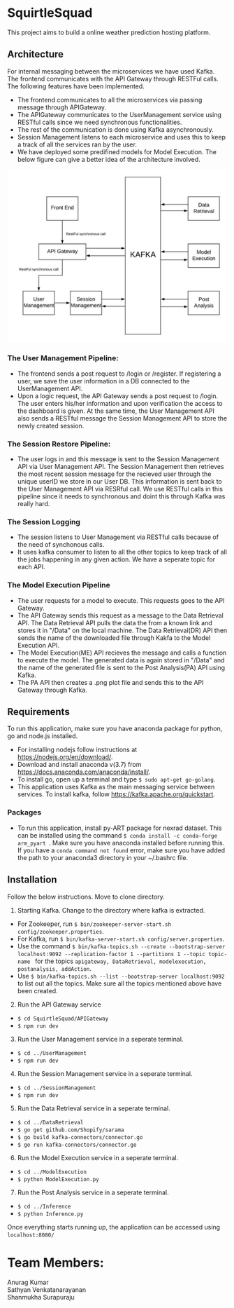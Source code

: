 # SquirtleSquad
This project aims to build a online weather prediction hosting platform.

## Architecture
For internal messaging between the microservices we have used Kafka. The frontend communicates with the API Gateway through RESTFul calls. The following features have been implemented.
- The frontend communicates to all the microservices via passing message through APIGateway.
- The APIGateway communicates to the UserManagement service using RESTful calls since we need synchronous functionalities.
- The rest of the communication is done using Kafka asynchronously. 
- Session Management listens to each microservice and uses this to keep a track of all the services ran by the user.
- We have deployed some predifined models for Model Execution. The below figure can give a better idea of the architecture involved.

![Our Architecture](BlockDiagram.png)

### The User Management Pipeline:
- The frontend sends a post request to /login or /register. If registering a user, we save the user information in a DB connected to the UserManagement API. 
- Upon a logic request, the API Gateway sends a post request to /login. The user enters his/her information and upon verification the access to the dashboard is given. At the same time, the User Management API also sends a RESTful message the Session Management API to store the newly created session.

### The Session Restore Pipeline:
- The user logs in and this message is sent to the Session Management API via User Management API. The Session Management then retrieves the most recent session message for the recieved user through the unique userID we store in our User DB. This information is sent back to the User Management API via RESRful call. We use RESTful calls in this pipeline since it needs to synchronous and doint this through Kafka was really hard.

### The Session Logging 
- The session listens to User Management via RESTful calls because of the need of synchonous calls.
- It uses kafka consumer to listen to all the other topics to keep track of all the jobs happening in any given action. We have a seperate topic for each API. 

### The Model Execution Pipeline
- The user requests for a model to execute. This requests goes to the API Gateway. 
- The API Gateway sends this request as a message to the Data Retrieval API. The Data Retrieval API pulls the data the from a known link and stores it in "/Data" on the local machine. The Data Retrieval(DR) API then sends the name of the downloaded file through Kakfa to the Model Execution API.
- The Model Execution(ME) API recieves the message and calls a function to execute the model. The generated data is again stored in "/Data" and the name of the generated file is sent to the Post Analysis(PA) API using Kafka.
- The PA API then creates a .png plot file and sends this to the API Gateway through Kafka.  

## Requirements
To run this application, make sure you have anaconda package for python, go and node.js installed.
- For installing nodejs follow instructions at https://nodejs.org/en/download/.
- Download and install anaconda v(3.7) from https://docs.anaconda.com/anaconda/install/.
- To install go, open up a terminal and type ```$ sudo apt-get go-golang```.
- This application uses Kafka as the main messaging service between services. To install kafka, follow https://kafka.apache.org/quickstart.

### Packages
- To run this application, install py-ART package for nexrad dataset. This can be installed using the command ```$ conda install -c conda-forge arm_pyart ```. Make sure you have anaconda installed before running this. If you have a ```conda command not found``` error, make sure you have added the path to your anaconda3 directory in your ~/.bashrc file.

## Installation
Follow the below instructions. Move to clone directory.
1. Starting Kafka. Change to the directory where kafka is extracted.
- For Zookeeper, run ```$ bin/zookeeper-server-start.sh config/zookeeper.properties```.
- For Kafka, run ```$ bin/kafka-server-start.sh config/server.properties```.
- Use the command ```$ bin/kafka-topics.sh --create --bootstrap-server localhost:9092 --replication-factor 1 --partitions 1 --topic topic-name ``` for the topics ```apigateway, DataRetrieval, modelexecution, postanalysis, addAction```.
- Use ```$ bin/kafka-topics.sh --list --bootstrap-server localhost:9092``` to list out all the topics. Make sure all the topics mentioned above have been created.

2. Run the API Gateway service
-  ```$ cd SquirtleSquad/APIGateway ```
- ```$ npm run dev```

3. Run the User Management service in a seperate terminal.
-  ```$ cd ../UserManagement ```
- ```$ npm run dev```

4. Run the Session Management service in a seperate terminal.
-  ```$ cd ../SessionManagement ```
- ```$ npm run dev```

5. Run the Data Retrieval service in a seperate terminal.
- ```$ cd ../DataRetrieval ```
- ```$ go get github.com/Shopify/sarama```
- ```$ go build kafka-connectors/connector.go```
- ```$ go run kafka-connectors/connector.go```

6. Run the Model Execution service in a seperate terminal.
- ```$ cd ../ModelExecution```
- ```$ python ModelExecution.py```

7. Run the Post Analysis service in a seperate terminal.
- ```$ cd ../Inference```
- ```$ python Inference.py```

Once everything starts running up, the application can be accessed using ```localhost:8080/```

# Team Members:
Anurag Kumar  
Sathyan Venkatanarayanan  
Shanmukha Surapuraju  


